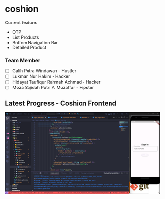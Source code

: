 # coshion

Current feature:
- OTP
- List Products
- Bottom Navigation Bar
- Detailed Product

### Team Member
- [ ] Galih Putra Windawan             - Hustler
- [ ] Lukman Nur Hakim                 - Hacker
- [ ] Hidayat Taufiqur Rahmah Achmad   - Hacker
- [ ] Moza Sajidah Putri Al Muzaffar   - Hipster

## Latest Progress - Coshion Frontend
![alt text](https://github.com/LukmanNH/coshion/blob/FE-Coshion/image-readme/pengerjaan%20terakhir%20-%20hackfest%20-%20submission%20stage%202.png?raw=true)
